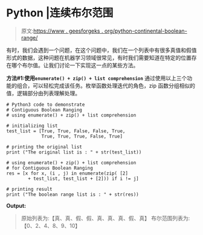 # Python |连续布尔范围

> 原文:[https://www . geesforgeks . org/python-continental-boolean-range/](https://www.geeksforgeeks.org/python-contiguous-boolean-range/)

有时，我们会遇到一个问题，在这个问题中，我们在一个列表中有很多真值和假值形式的数据，这种问题在机器学习领域很常见，有时我们需要知道在特定的位置存在哪个布尔值。让我们讨论一下实现这一点的某些方法。

**方法#1:使用`enumerate() + zip() + list comprehension`**
通过使用以上三个功能的组合，可以轻松完成该任务。枚举函数处理迭代的角色，zip 函数分组相似的值，逻辑部分由列表理解处理。

```
# Python3 code to demonstrate
# Contiguous Boolean Ranging
# using enumerate() + zip() + list comprehension

# initializing list 
test_list = [True, True, False, False, True,
             True, True, True, False, True]

# printing the original list 
print ("The original list is : " + str(test_list))

# using enumerate() + zip() + list comprehension
# for Contiguous Boolean Ranging
res = [x for x, (i , j) in enumerate(zip( [2]
        + test_list, test_list + [2])) if i != j]

# printing result
print ("The boolean range list is : " + str(res))
```

**Output:**

> 原始列表为:【真、真、假、假、真、真、真、假、真】
> 布尔范围列表为:【0、2、4、8、9、10】